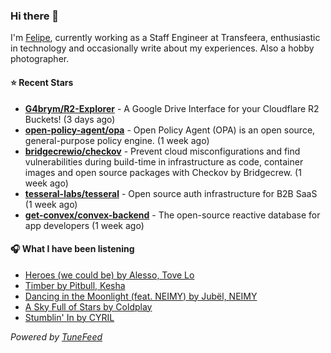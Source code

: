 ### Hi there 👋

I'm [Felipe](https://felipevm.com), currently working as a Staff Engineer at Transfeera, enthusiastic in technology and occasionally write about my experiences. Also a hobby photographer.

#### ⭐ Recent Stars
- **[G4brym/R2-Explorer](https://github.com/G4brym/R2-Explorer)** - A Google Drive Interface for your Cloudflare R2 Buckets! (3 days ago)
- **[open-policy-agent/opa](https://github.com/open-policy-agent/opa)** - Open Policy Agent (OPA) is an open source, general-purpose policy engine. (1 week ago)
- **[bridgecrewio/checkov](https://github.com/bridgecrewio/checkov)** - Prevent cloud misconfigurations and find vulnerabilities during build-time in infrastructure as code, container images and open source packages with Checkov by Bridgecrew. (1 week ago)
- **[tesseral-labs/tesseral](https://github.com/tesseral-labs/tesseral)** - Open source auth infrastructure for B2B SaaS (1 week ago)
- **[get-convex/convex-backend](https://github.com/get-convex/convex-backend)** - The open-source reactive database for app developers (1 week ago)

#### 🎧 What I have been listening
- [Heroes (we could be) by Alesso, Tove Lo](https://open.spotify.com/track/3zU9rdflI65tK4dkkNSp77)
- [Timber by Pitbull, Kesha](https://open.spotify.com/track/3cHyrEgdyYRjgJKSOiOtcS)
- [Dancing in the Moonlight (feat. NEIMY) by Jubël, NEIMY](https://open.spotify.com/track/4GSDkZt7GcmzBWmsMcpaVO)
- [A Sky Full of Stars by Coldplay](https://open.spotify.com/track/0FDzzruyVECATHXKHFs9eJ)
- [Stumblin&#39; In by CYRIL](https://open.spotify.com/track/0h3Xy4V4apMraB5NuM8U7Z)

_Powered by [TuneFeed](https://tunefeed.app?ref=github.com)_
